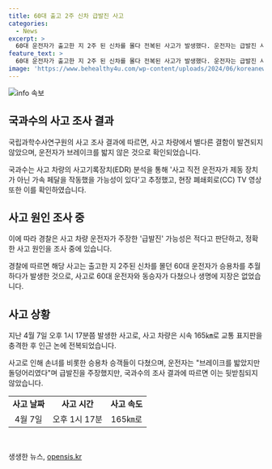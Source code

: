 ```yaml
---
title: 60대 출고 2주 신차 급발진 사고
categories:
  - News
excerpt: >
  60대 운전자가 출고한 지 2주 된 신차를 몰다 전복된 사고가 발생했다. 운전자는 급발진 사고를 주장했지만 국립과학수사연구원은 이를 부인했다. 국과수는 사고 차량에서 결함 발견되지 않았으며, 운전자가 브레이크를 밟지 않았을 가능성을 추정했다. 경찰은 정확한 사고 원인을 조사 중이며, 사고로 운전자와 동승자가 다쳤지만 생명에 지장은 없었다. 사고 차량은 2주 된 신차였으며, 급발진 가능성은 적다는 결론이 내려졌다.
feature_text: >
  60대 운전자가 출고한 지 2주 된 신차를 몰다 전복된 사고가 발생했다. 운전자는 급발진 사고를 주장했지만 국립과학수사연구원은 이를 부인했다. 국과수는 사고 차량에서 결함 발견되지 않았으며, 운전자가 브레이크를 밟지 않았을 가능성을 추정했다. 경찰은 정확한 사고 원인을 조사 중이며, 사고로 운전자와 동승자가 다쳤지만 생명에 지장은 없었다. 사고 차량은 2주 된 신차였으며, 급발진 가능성은 적다는 결론이 내려졌다.
image: 'https://www.behealthy4u.com/wp-content/uploads/2024/06/koreanews.jpg'
---
```


<p><img src="https://www.behealthy4u.com/wp-content/uploads/2024/06/koreanews.jpg" alt="info 속보" /></p>

<h2 data-ke-size="size26">국과수의 사고 조사 결과</h2>

<p data-ke-size="size16">국립과학수사연구원의 사고 조사 결과에 따르면, 사고 차량에서 별다른 결함이 발견되지 않았으며, 운전자가 브레이크를 밟지 않은 것으로 확인되었습니다.</p>

<p data-ke-size="size16">국과수는 사고 차량의 사고기록장치(EDR) 분석을 통해 '사고 직전 운전자가 제동 장치가 아닌 가속 페달을 작동했을 가능성이 있다'고 추정했고, 현장 폐쇄회로(CC) TV 영상 또한 이를 확인하였습니다.</p>

<h2 data-ke-size="size26">사고 원인 조사 중</h2>

<p data-ke-size="size16">이에 따라 경찰은 사고 차량 운전자가 주장한 '급발진' 가능성은 적다고 판단하고, 정확한 사고 원인을 조사 중에 있습니다.</p>

<p data-ke-size="size16">경찰에 따르면 해당 사고는 출고한 지 2주된 신차를 몰던 60대 운전자가 승용차를 추월하다가 발생한 것으로, 사고로 60대 운전자와 동승자가 다쳤으나 생명에 지장은 없었습니다.</p>

<h2 data-ke-size="size26">사고 상황</h2>

<p data-ke-size="size16">지난 4월 7일 오후 1시 17분쯤 발생한 사고로, 사고 차량은 시속 165㎞로 교통 표지판을 충격한 후 인근 논에 전복되었습니다.</p>

<p data-ke-size="size16">사고로 인해 손녀를 비롯한 승용차 승객들이 다쳤으며, 운전자는 "브레이크를 밟았지만 돌덩어리였다"며 급발진을 주장했지만, 국과수의 조사 결과에 따르면 이는 뒷받침되지 않았습니다.</p>

<table>
    <tr>
        <td style="text-align: center; height: 17px;"><b>사고 날짜</b></td>
        <td style="text-align: center; height: 17px;"><b>사고 시간</b></td>
        <td style="text-align: center; height: 17px;"><b>사고 속도</b></td>
    </tr>
    <tr>
        <td style="text-align: center; height: 17px;">4월 7일</td>
        <td style="text-align: center; height: 17px;">오후 1시 17분</td>
        <td style="text-align: center; height: 17px;">165㎞로</td>
    </tr>
</table>

<p data-ke-size="size16">&nbsp;</p>
생생한 뉴스, <a href="https://opensis.kr" rel="dofollow">opensis.kr</a>


